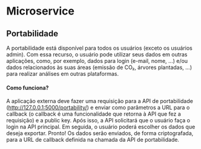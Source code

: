 # Microservice

## Portabilidade
A portabilidade está disponível para todos os usuários (exceto os usuários admin). Com essa recurso, o usuário pode utilizar seus dados em outras aplicações, como, por exemplo, dados para login (e-mail, nome, ...) e/ou dados relacionados às suas áreas (emissão de CO₂, árvores plantadas, ...) para realizar análises em outras plataformas.

#### Como funciona? 
A aplicação externa deve fazer uma requisição para a API de portabilidade (http://127.0.0.1:5000/portability/) e enviar como parâmetros a URL para o callback (o callback é uma funcionalidade que retorna à API que fez a requisição) e a public key. Após isso, a API solicitará que o usuário faça o login na API principal. Em seguida, o usuário poderá escolher os dados que deseja exportar. Pronto! Os dados serão enviados, de forma criptografada, para a URL de callback definida na chamada da API de portabilidade.
